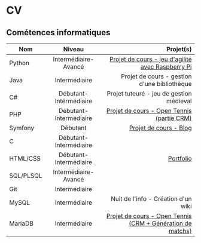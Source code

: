 # CV  

## Cométences informatiques 
| Nom      | Niveau                |  Projet(s)        |  
|----------|:---------------------:|------------------:|  
| Python   | Intermédiaire-Avancé  | [Projet de cours - jeu d'agilité avec Raspberry Pi](shorturl.at/btCHP)    |  
| Java     | Intermédiaire         | Projet de cours - gestion d'une bibliothèque    |  
| C#       | Débutant-Intérmédiaire| Projet tuteuré - jeu de gestion médieval  |  
| PHP      | Débutant-Intermédiaire| [Projet de cours - Open Tennis (partie CRM)](shorturl.at/tELYZ)          |          
| Symfony  | Débutant              | [Projet de cours - Blog](shorturl.at/sFK26)         |
| C        | Débutant-Intermédiaire|          |
| HTML/CSS | Débutant-Intermédiaire| [Portfolio](shorturl.at/borsG)         |
| SQL/PLSQL| Intermédiaire-Avancé  |          |
| Git      | Intermédiaire         |          |
| MySQL    | Intermédiaire         | Nuit de l'info - Création d'un wiki
| MariaDB  | Intermédiaire         | [Projet de cours - Open Tennis (CRM + Génération de matchs)](shorturl.at/tELYZ)       |
